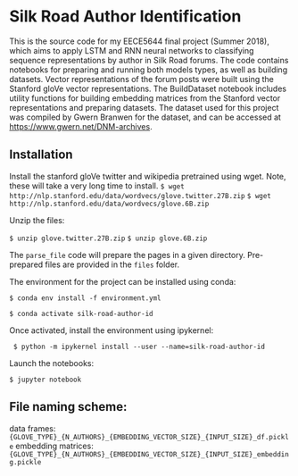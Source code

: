 # Silk Road Author Identification

This is the source code for my EECE5644 final project (Summer 2018), which aims to apply LSTM and RNN neural networks to classifying sequence representations by author in Silk Road forums. The code contains notebooks for preparing and running both models types, as well as building datasets. Vector representations of the forum posts were built using the Stanford gloVe vector representations. The BuildDataset notebook includes utility functions for building embedding matrices from the Stanford vector representations and preparing datasets. The dataset used for this project was compiled by Gwern Branwen for the dataset, and can be accessed at https://www.gwern.net/DNM-archives.

## Installation

Install the stanford gloVe twitter and wikipedia pretrained using wget. Note, these will take a very long time to install.
`$ wget http://nlp.stanford.edu/data/wordvecs/glove.twitter.27B.zip`
`$ wget http://nlp.stanford.edu/data/wordvecs/glove.6B.zip `

Unzip the files:

`$ unzip glove.twitter.27B.zip`
`$ unzip glove.6B.zip`

The `parse_file` code will prepare the pages in a given directory. Pre-prepared files are provided in the `files` folder.

The environment for the project can be installed using conda:

`$ conda env install -f environment.yml`

`$ conda activate silk-road-author-id`

Once activated, install the environment using ipykernel:

` $ python -m ipykernel install --user --name=silk-road-author-id`

Launch the notebooks:

` $ jupyter notebook `

## File naming scheme:
data frames:
`{GLOVE_TYPE}_{N_AUTHORS}_{EMBEDDING_VECTOR_SIZE}_{INPUT_SIZE}_df.pickle`
embedding matrices: 
`{GLOVE_TYPE}_{N_AUTHORS}_{EMBEDDING_VECTOR_SIZE}_{INPUT_SIZE}_embedding.pickle`
